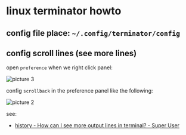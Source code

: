 # linux terminator howto

## config file place: `~/.config/terminator/config`

## config scroll lines (see more lines)

open `preference` when we right click panel:

![picture 3](https://mark-vue-oss.oss-cn-hangzhou.aliyuncs.com/linux-terminator-howto-1644487281849-ece44d9d7fe93cad3d17ae07bf5ac6204bcd7bac3eda3abfe91648fd061b6501.png)  

config `scrollback` in the preference panel like the following:

![picture 2](https://mark-vue-oss.oss-cn-hangzhou.aliyuncs.com/linux-terminator-howto-1644487255597-07aa3345e2b7820eaa6330b4bf82a35d585daf20e1ec9c6e652e51571ea71737.png)  

see:

- [history - How can I see more output lines in terminal? - Super User](https://superuser.com/questions/434883/how-can-i-see-more-output-lines-in-terminal)
